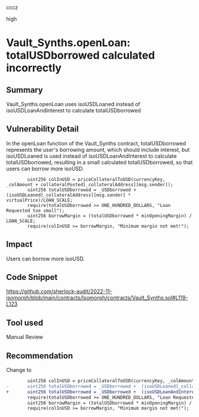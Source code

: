 cccz

high

# Vault_Synths.openLoan: totalUSDborrowed calculated incorrectly

## Summary
Vault_Synths.openLoan uses isoUSDLoaned instead of isoUSDLoanAndInterest to calculate totalUSDborrowed
## Vulnerability Detail
In the openLoan function of the Vault_Synths contract, totalUSDborrowed represents the user's borrowing amount, which should include interest, but isoUSDLoaned is used instead of isoUSDLoanAndInterest to calculate totalUSDborrowed, resulting in a small calculated totalUSDborrowed, so that users can borrow more isoUSD.
```solidity
        uint256 colInUSD = priceCollateralToUSD(currencyKey, _colAmount + collateralPosted[_collateralAddress][msg.sender]);
        uint256 totalUSDborrowed = _USDborrowed +  (isoUSDLoaned[_collateralAddress][msg.sender] * virtualPrice)/LOAN_SCALE;
        require(totalUSDborrowed >= ONE_HUNDRED_DOLLARS, "Loan Requested too small"); 
        uint256 borrowMargin = (totalUSDborrowed * minOpeningMargin) / LOAN_SCALE;
        require(colInUSD >= borrowMargin, "Minimum margin not met!");
```
## Impact
Users can borrow more isoUSD.
## Code Snippet
https://github.com/sherlock-audit/2022-11-isomorph/blob/main/contracts/Isomorph/contracts/Vault_Synths.sol#L119-L123
## Tool used

Manual Review

## Recommendation
Change to 
```diff
        uint256 colInUSD = priceCollateralToUSD(currencyKey, _colAmount + collateralPosted[_collateralAddress][msg.sender]);
-       uint256 totalUSDborrowed = _USDborrowed +  (isoUSDLoaned[_collateralAddress][msg.sender] * virtualPrice)/LOAN_SCALE;
+       uint256 totalUSDborrowed = _USDborrowed +  (isoUSDLoanAndInterest[_collateralAddress][msg.sender] * virtualPrice)/LOAN_SCALE;
        require(totalUSDborrowed >= ONE_HUNDRED_DOLLARS, "Loan Requested too small"); 
        uint256 borrowMargin = (totalUSDborrowed * minOpeningMargin) / LOAN_SCALE;
        require(colInUSD >= borrowMargin, "Minimum margin not met!");
```
